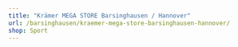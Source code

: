 ```yaml
---
title: "Krämer MEGA STORE Barsinghausen / Hannover"
url: /barsinghausen/kraemer-mega-store-barsinghausen-hannover/
shop: Sport
---
```

